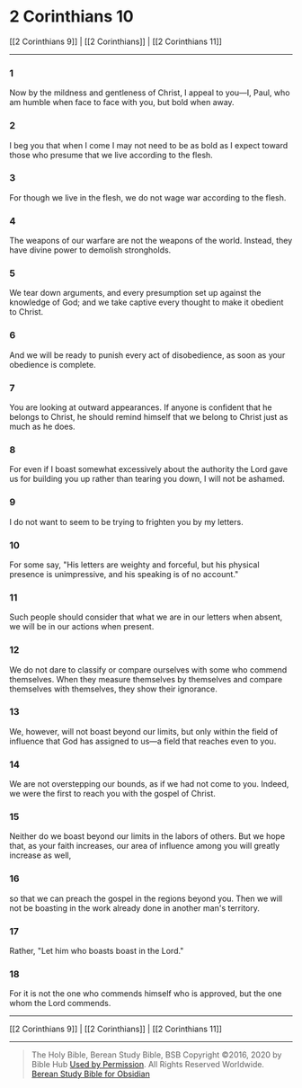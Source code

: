 # 2 Corinthians 10

[[2 Corinthians 9]] | [[2 Corinthians]] | [[2 Corinthians 11]]

---

### 1
Now by the mildness and gentleness of Christ, I appeal to you—I, Paul, who am humble when face to face with you, but bold when away.

### 2
I beg you that when I come I may not need to be as bold as I expect toward those who presume that we live according to the flesh.

### 3
For though we live in the flesh, we do not wage war according to the flesh.

### 4
The weapons of our warfare are not the weapons of the world. Instead, they have divine power to demolish strongholds.

### 5
We tear down arguments, and every presumption set up against the knowledge of God; and we take captive every thought to make it obedient to Christ.

### 6
And we will be ready to punish every act of disobedience, as soon as your obedience is complete.

### 7
You are looking at outward appearances. If anyone is confident that he belongs to Christ, he should remind himself that we belong to Christ just as much as he does.

### 8
For even if I boast somewhat excessively about the authority the Lord gave us for building you up rather than tearing you down, I will not be ashamed.

### 9
I do not want to seem to be trying to frighten you by my letters.

### 10
For some say, "His letters are weighty and forceful, but his physical presence is unimpressive, and his speaking is of no account."

### 11
Such people should consider that what we are in our letters when absent, we will be in our actions when present.

### 12
We do not dare to classify or compare ourselves with some who commend themselves. When they measure themselves by themselves and compare themselves with themselves, they show their ignorance.

### 13
We, however, will not boast beyond our limits, but only within the field of influence that God has assigned to us—a field that reaches even to you.

### 14
We are not overstepping our bounds, as if we had not come to you. Indeed, we were the first to reach you with the gospel of Christ.

### 15
Neither do we boast beyond our limits in the labors of others. But we hope that, as your faith increases, our area of influence among you will greatly increase as well,

### 16
so that we can preach the gospel in the regions beyond you. Then we will not be boasting in the work already done in another man's territory.

### 17
Rather, "Let him who boasts boast in the Lord."

### 18
For it is not the one who commends himself who is approved, but the one whom the Lord commends.

---

[[2 Corinthians 9]] | [[2 Corinthians]] | [[2 Corinthians 11]]

---

> The Holy Bible, Berean Study Bible, BSB
> Copyright &copy;2016, 2020 by Bible Hub
> [Used by Permission](https://berean.bible/terms.htm). All Rights Reserved Worldwide.
> [Berean Study Bible for Obsidian](https://github.com/gapmiss/berean-study-bible-for-obsidian)

